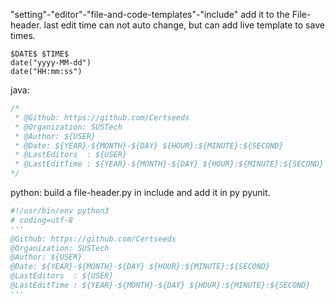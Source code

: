 "setting"-"editor"-"file-and-code-templates"-"include"
add it to the File-header.
last edit time can not auto change,
but can add live template to save times.
```
$DATE$ $TIME$
date("yyyy-MM-dd")
date("HH:mm:ss")
```

java:
``` java
/*
 * @Github: https://github.com/Certseeds
 * @Organization: SUSTech
 * @Author: ${USER}
 * @Date: ${YEAR}-${MONTH}-${DAY} ${HOUR}:${MINUTE}:${SECOND} 
 * @LastEditors  : ${USER}
 * @LastEditTime : ${YEAR}-${MONTH}-${DAY} ${HOUR}:${MINUTE}:${SECOND} 
*/

``` 

python: 
build a file-header.py in include and add it in py pyunit. 
``` python
#!/usr/bin/env python3
# coding=utf-8
'''
@Github: https://github.com/Certseeds
@Organization: SUSTech
@Author: ${USER}
@Date: ${YEAR}-${MONTH}-${DAY} ${HOUR}:${MINUTE}:${SECOND} 
@LastEditors  : ${USER}
@LastEditTime : ${YEAR}-${MONTH}-${DAY} ${HOUR}:${MINUTE}:${SECOND} 
'''
```